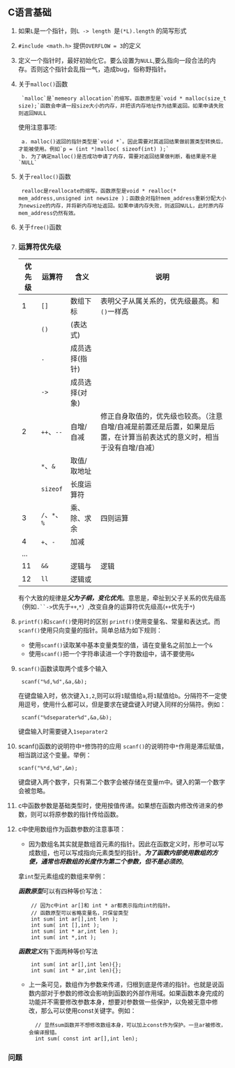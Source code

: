 ## C语言基础 ##
1. 如果`L`是一个指针，则`L -> length `是`(*L).length` 的简写形式
2. `#include <math.h>` 提供`OVERFLOW = 3`的定义
3. 定义一个指针时，最好初始化它。要么设置为`NULL`,要么指向一段合法的内存。否则这个指针会乱指一气，造成bug，俗称野指针。
4. 关于`malloc()`函数
	
		`malloc`是`memeory allocation`的缩写。函数原型是`void * malloc(size_t size);`函数会申请一段size大小的内存，并把该内存地址作为结果返回。如果申请失败则返回NULL
    使用注意事项:

	    a. malloc()返回的指针类型是`void *`。因此需要对其返回结果做前置类型转换后，才能被使用。例如`p = (int *)malloc( sizeof(int) );`
        b. 为了确定malloc()是否成功申请了内存，需要对返回结果做判断，看结果是不是`NULL` 
5. 关于`realloc()`函数
	
		realloc是reallocate的缩写。函数原型是void * realloc(* mem_address,unsigned int newsize )；函数会对指针mem_address重新分配大小为newsize的内存，并将新内存地址返回。如果申请内存失败，则返回NULL，此时原内存mem_address仍然有效。
6. 关于`free()`函数
7. 	
	### 运算符优先级

    | 优先级  | 运算符  | 含义  | 说明   |
    | ------ | ------ |------ |---- |
    | 1      | `[]`   | 数组下标      | 表明父子从属关系的，优先级最高。和`()`一样高
    |        | `()`   | (表达式)      | 
    |        |  `.`   | 成员选择(指针) | 
    |        | `->`   | 成员选择(对象) | 
    | 2      | `++`、`--`  | 自增/自减     | 修正自身取值的，优先级也较高。（注意自增/自减是前置还是后置，如果是后置，在计算当前表达式的意义时，相当于没有自增/自减）
    |        | `*`、`&`    | 取值/取地址   | 
    |        | `sizeof` | 长度运算符    | 
    | 3      | `/`、`*`、`%`| 乘、除、求余 | 四则运算
    | 4      | `+`、`-`   | 加减
    | ...    |
    | 11     | `&&` | 逻辑与  | 逻辑
    | 12     | `ll` | 逻辑或  | 

    有个大致的规律是***父为子纲，变化优先***。意思是，牵扯到父子关系的优先级高（例如`.``->`优先于`++`,`*`）,改变自身的运算符优先级高(`++`优先于`*`)
8. `printf()`和`scanf()`使用时的区别
    `printf()`使用变量名、常量和表达式。而`scanf()`使用只向变量的指针。简单总结为如下规则：
    - 使用`scanf()`读取某中基本变量类型的值，请在变量名之前加上一个`&`
    - 使用`scanf()`把一个字符串读进一个字符数组中，请不要使用`&`
9. `scanf()`函数读取两个或多个输入

        scanf("%d,%d",&a,&b);

    在键盘输入时，依次键入`1,2`,则可以将`1`赋值给`a`,将`1`赋值给`b`。分隔符不一定使用逗号，使用什么都可以，但是要求在键盘键入时键入同样的分隔符。例如：

        scanf("%dseparater%d",&a,&b);

    键盘输入时需要键入`1separater2`    
10. scanf()函数的说明符中`*`修饰符的应用
    `scanf()`的说明符中`*`作用是滞后赋值，相当跳过这个变量。举例：

        scanf("%*d,%d",&m);
    
    键盘键入两个数字，只有第二个数字会被存储在变量m中。键入的第一个数字会被忽略。

11. c中函数参数是基础类型时，使用按值传递。如果想在函数内修改传进来的参数，则可以将原参数的指针传给函数。
12. c中使用数组作为函数参数的注意事项：

    - 因为数组名其实就是数组首元素的指针。因此在函数定义时，形参可以写成数组，也可以写成指向元素类型的指针。***为了函数内部使用数组的方便，通常也将数组的长度作为第二个参数，但不是必须的***。
    
    拿`int`型元素组成的数组来举例：
    
    ***函数原型***可以有四种等价写法：

            // 因为c中int ar[]和 int * ar都表示指向int的指针。
            // 函数原型可以省略变量名，只保留类型
            int sum( int ar[],int len );
            int sum( int [],int );
            int sum( int * ar,int len );
            int sum( int *,int );
    
    ***函数定义***有下面两种等价写法

            int sum( int ar[],int len){};
            int sum( int * ar,int len){};
    - 上一条可见，数组作为参数来传递，归根到底是传递的指针。也就是说函数内部对于参数的修改会影响到函数的外部作用域。如果函数本身完成的功能并不需要修改参数本身，想要对参数做一些保护，以免被无意中修改，那么可以使用const关键字。例如：

            // 显然sum函数并不想修改数组本身，可以加上const作为保护。一旦ar被修改，会编译报错。
            int sum( const int ar[],int len);

### 问题